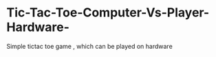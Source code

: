 Tic-Tac-Toe-Computer-Vs-Player-Hardware-
========================================

Simple tictac toe game , which can be played on hardware
